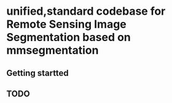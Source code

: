 # unified,standard codebase for Remote Sensing Image Segmentation based on mmsegmentation

## Getting startted

## TODO
